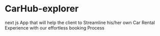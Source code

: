# CarHub-explorer
next js App that will help the client to Streamline his/her own Car Rental Experience with our effortless booking Process 
